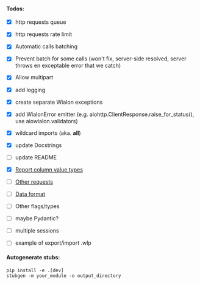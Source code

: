 #### Todos:
- [x] http requests queue
- [x] http requests rate limit
- [x] Automatic calls batching
- [X] Prevent batch for some calls (won't fix, server-side resolved, server throws en exceptable error that we catch)
- [x] Allow multipart
- [x] add logging
- [x] create separate Wialon exceptions
- [x] add WialonError emitter (e.g. aiohttp.ClientResponse.raise_for_status(), use aiowialon.validators)
- [x] wildcard imports (aka. __all__)
- [x] update Docstrings
- [ ] update README

- [x] [Report column value types](https://sdk.wialon.com/wiki/en/sidebar/remoteapi/apiref/report/value_types)
- [ ] [Other requests](https://sdk.wialon.com/wiki/en/sidebar/remoteapi/apiref/requests/requests)
- [ ] [Data format](https://sdk.wialon.com/wiki/en/sidebar/remoteapi/apiref/format/format)
- [ ] Other flags/types
- [ ] maybe Pydantic?
- [ ] multiple sessions
- [ ] example of export/import .wlp

#### Autogenerate stubs:
```shell
pip install -e .[dev]
stubgen -m your_module -o output_directory
```
